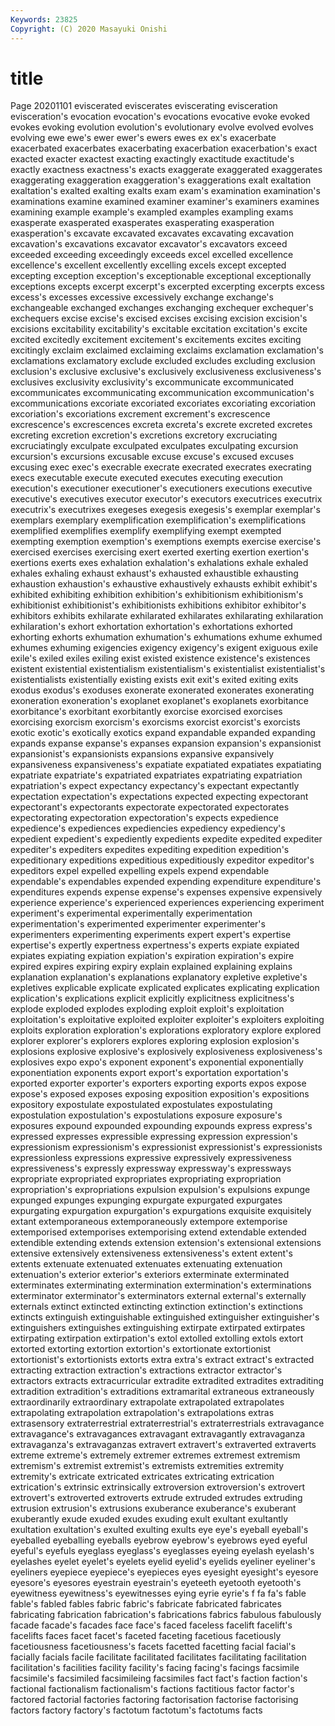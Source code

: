```yaml
---
Keywords: 23825
Copyright: (C) 2020 Masayuki Onishi
---
```


# title
Page 20201101
 eviscerated eviscerates eviscerating evisceration evisceration's evocation evocation's evocations evocative
evoke evoked evokes evoking evolution evolution's evolutionary evolve evolved evolves
evolving ewe ewe's ewer ewer's ewers ewes ex ex's exacerbate
exacerbated exacerbates exacerbating exacerbation exacerbation's exact exacted exacter exactest exacting
exactingly exactitude exactitude's exactly exactness exactness's exacts exaggerate exaggerated exaggerates
exaggerating exaggeration exaggeration's exaggerations exalt exaltation exaltation's exalted exalting exalts
exam exam's examination examination's examinations examine examined examiner examiner's examiners
examines examining example example's exampled examples exampling exams exasperate exasperated
exasperates exasperating exasperation exasperation's excavate excavated excavates excavating excavation excavation's
excavations excavator excavator's excavators exceed exceeded exceeding exceedingly exceeds excel
excelled excellence excellence's excellent excellently excelling excels except excepted excepting
exception exception's exceptionable exceptional exceptionally exceptions excepts excerpt excerpt's excerpted
excerpting excerpts excess excess's excesses excessive excessively exchange exchange's exchangeable
exchanged exchanges exchanging exchequer exchequer's exchequers excise excise's excised excises
excising excision excision's excisions excitability excitability's excitable excitation excitation's excite
excited excitedly excitement excitement's excitements excites exciting excitingly exclaim exclaimed
exclaiming exclaims exclamation exclamation's exclamations exclamatory exclude excluded excludes excluding
exclusion exclusion's exclusive exclusive's exclusively exclusiveness exclusiveness's exclusives exclusivity exclusivity's
excommunicate excommunicated excommunicates excommunicating excommunication excommunication's excommunications excoriate excoriated excoriates
excoriating excoriation excoriation's excoriations excrement excrement's excrescence excrescence's excrescences excreta
excreta's excrete excreted excretes excreting excretion excretion's excretions excretory excruciating
excruciatingly exculpate exculpated exculpates exculpating excursion excursion's excursions excusable excuse
excuse's excused excuses excusing exec exec's execrable execrate execrated execrates
execrating execs executable execute executed executes executing execution execution's executioner
executioner's executioners executions executive executive's executives executor executor's executors executrices
executrix executrix's executrixes exegeses exegesis exegesis's exemplar exemplar's exemplars exemplary
exemplification exemplification's exemplifications exemplified exemplifies exemplify exemplifying exempt exempted exempting
exemption exemption's exemptions exempts exercise exercise's exercised exercises exercising exert
exerted exerting exertion exertion's exertions exerts exes exhalation exhalation's exhalations
exhale exhaled exhales exhaling exhaust exhaust's exhausted exhaustible exhausting exhaustion
exhaustion's exhaustive exhaustively exhausts exhibit exhibit's exhibited exhibiting exhibition exhibition's
exhibitionism exhibitionism's exhibitionist exhibitionist's exhibitionists exhibitions exhibitor exhibitor's exhibitors exhibits
exhilarate exhilarated exhilarates exhilarating exhilaration exhilaration's exhort exhortation exhortation's exhortations
exhorted exhorting exhorts exhumation exhumation's exhumations exhume exhumed exhumes exhuming
exigencies exigency exigency's exigent exiguous exile exile's exiled exiles exiling
exist existed existence existence's existences existent existential existentialism existentialism's existentialist
existentialist's existentialists existentially existing exists exit exit's exited exiting exits
exodus exodus's exoduses exonerate exonerated exonerates exonerating exoneration exoneration's exoplanet
exoplanet's exoplanets exorbitance exorbitance's exorbitant exorbitantly exorcise exorcised exorcises exorcising
exorcism exorcism's exorcisms exorcist exorcist's exorcists exotic exotic's exotically exotics
expand expandable expanded expanding expands expanse expanse's expanses expansion expansion's
expansionist expansionist's expansionists expansions expansive expansively expansiveness expansiveness's expatiate expatiated
expatiates expatiating expatriate expatriate's expatriated expatriates expatriating expatriation expatriation's expect
expectancy expectancy's expectant expectantly expectation expectation's expectations expected expecting expectorant
expectorant's expectorants expectorate expectorated expectorates expectorating expectoration expectoration's expects expedience
expedience's expediences expediencies expediency expediency's expedient expedient's expediently expedients expedite
expedited expediter expediter's expediters expedites expediting expedition expedition's expeditionary expeditions
expeditious expeditiously expeditor expeditor's expeditors expel expelled expelling expels expend
expendable expendable's expendables expended expending expenditure expenditure's expenditures expends expense
expense's expenses expensive expensively experience experience's experienced experiences experiencing experiment
experiment's experimental experimentally experimentation experimentation's experimented experimenter experimenter's experimenters experimenting
experiments expert expert's expertise expertise's expertly expertness expertness's experts expiate
expiated expiates expiating expiation expiation's expiration expiration's expire expired expires
expiring expiry explain explained explaining explains explanation explanation's explanations explanatory
expletive expletive's expletives explicable explicate explicated explicates explicating explication explication's
explications explicit explicitly explicitness explicitness's explode exploded explodes exploding exploit
exploit's exploitation exploitation's exploitative exploited exploiter exploiter's exploiters exploiting exploits
exploration exploration's explorations exploratory explore explored explorer explorer's explorers explores
exploring explosion explosion's explosions explosive explosive's explosively explosiveness explosiveness's explosives
expo expo's exponent exponent's exponential exponentially exponentiation exponents export export's
exportation exportation's exported exporter exporter's exporters exporting exports expos expose
expose's exposed exposes exposing exposition exposition's expositions expository expostulate expostulated
expostulates expostulating expostulation expostulation's expostulations exposure exposure's exposures expound expounded
expounding expounds express express's expressed expresses expressible expressing expression expression's
expressionism expressionism's expressionist expressionist's expressionists expressionless expressions expressive expressively expressiveness
expressiveness's expressly expressway expressway's expressways expropriate expropriated expropriates expropriating expropriation
expropriation's expropriations expulsion expulsion's expulsions expunge expunged expunges expunging expurgate
expurgated expurgates expurgating expurgation expurgation's expurgations exquisite exquisitely extant extemporaneous
extemporaneously extempore extemporise extemporised extemporises extemporising extend extendable extended extendible
extending extends extension extension's extensional extensions extensive extensively extensiveness extensiveness's
extent extent's extents extenuate extenuated extenuates extenuating extenuation extenuation's exterior
exterior's exteriors exterminate exterminated exterminates exterminating extermination extermination's exterminations exterminator
exterminator's exterminators external external's externally externals extinct extincted extincting extinction
extinction's extinctions extincts extinguish extinguishable extinguished extinguisher extinguisher's extinguishers extinguishes
extinguishing extirpate extirpated extirpates extirpating extirpation extirpation's extol extolled extolling
extols extort extorted extorting extortion extortion's extortionate extortionist extortionist's extortionists
extorts extra extra's extract extract's extracted extracting extraction extraction's extractions
extractor extractor's extractors extracts extracurricular extradite extradited extradites extraditing extradition
extradition's extraditions extramarital extraneous extraneously extraordinarily extraordinary extrapolate extrapolated extrapolates
extrapolating extrapolation extrapolation's extrapolations extras extrasensory extraterrestrial extraterrestrial's extraterrestrials extravagance
extravagance's extravagances extravagant extravagantly extravaganza extravaganza's extravaganzas extravert extravert's extraverted
extraverts extreme extreme's extremely extremer extremes extremest extremism extremism's extremist
extremist's extremists extremities extremity extremity's extricate extricated extricates extricating extrication
extrication's extrinsic extrinsically extroversion extroversion's extrovert extrovert's extroverted extroverts extrude
extruded extrudes extruding extrusion extrusion's extrusions exuberance exuberance's exuberant exuberantly
exude exuded exudes exuding exult exultant exultantly exultation exultation's exulted
exulting exults eye eye's eyeball eyeball's eyeballed eyeballing eyeballs eyebrow
eyebrow's eyebrows eyed eyeful eyeful's eyefuls eyeglass eyeglass's eyeglasses eyeing
eyelash eyelash's eyelashes eyelet eyelet's eyelets eyelid eyelid's eyelids eyeliner
eyeliner's eyeliners eyepiece eyepiece's eyepieces eyes eyesight eyesight's eyesore eyesore's
eyesores eyestrain eyestrain's eyeteeth eyetooth eyetooth's eyewitness eyewitness's eyewitnesses eying
eyrie eyrie's f fa fa's fable fable's fabled fables fabric
fabric's fabricate fabricated fabricates fabricating fabrication fabrication's fabrications fabrics fabulous
fabulously facade facade's facades face face's faced faceless facelift facelift's
facelifts faces facet facet's faceted faceting facetious facetiously facetiousness facetiousness's
facets facetted facetting facial facial's facially facials facile facilitate facilitated
facilitates facilitating facilitation facilitation's facilities facility facility's facing facing's facings
facsimile facsimile's facsimiled facsimileing facsimiles fact fact's faction faction's factional
factionalism factionalism's factions factitious factor factor's factored factorial factories factoring
factorisation factorise factorising factors factory factory's factotum factotum's factotums facts
